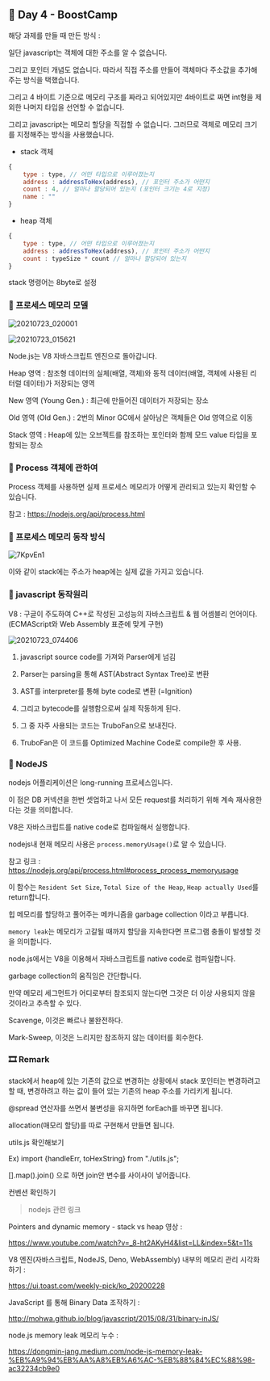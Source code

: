 ## 📕 Day 4 - BoostCamp

해당 과제를 만들 때 만든 방식 :

일단 javascript는 객체에 대한 주소를 알 수 없습니다.

그리고 포인터 개념도 없습니다. 따라서 직접 주소를 만들어 객체마다 주소값을 추가해 주는 방식을 택했습니다.

그리고 4 바이트 기준으로 메모리 구조를 짜라고 되어있지만 4바이트로 짜면 int형을 제외한 나머지 타입을 선언할 수 없습니다.

그리고 javascript는 메모리 할당을 직접할 수 없습니다. 그러므로 객체로 메모리 크기를 지정해주는 방식을 사용했습니다.

* stack 객체 

```javascript
{
    type : type, // 어떤 타입으로 이루어졌는지
    address : addressToHex(address), // 포인터 주소가 어떤지
    count : 4, // 얼마나 할당되어 있는지 (포인터 크기는 4로 지정)
    name : ""
}
```

* heap 객체

```javascript
{
    type : type, // 어떤 타입으로 이루어졌는지
    address : addressToHex(address), // 포인터 주소가 어떤지
    count : typeSize * count // 얼마나 할당되어 있는지
}
```

stack 명령어는 8byte로 설정

### 📘 프로세스 메모리 모델

![20210723_020001](https://user-images.githubusercontent.com/42922298/126678901-e8f5fc82-6022-4268-9d3e-302006104ef5.png)

![20210723_015621](https://user-images.githubusercontent.com/42922298/126678898-2e24bcd2-bd43-43ef-b8e7-63342c47aff4.png)


Node.js는 V8 자바스크립트 엔진으로 돌아갑니다.

Heap 영역 : 참조형 데이터의 실체(배열, 객체)와 동적 데이터(배열, 객체에 사용된 리터럴 데이터)가 저장되는 영역

New 영역 (Young Gen.) : 최근에 만들어진 데이터가 저장되는 장소

Old 영역 (Old Gen.) : 2번의 Minor GC에서 살아남은 객체들은 Old 영역으로 이동
 
Stack 영역 : Heap에 있는 오브젝트를 참조하는 포인터와 함께 모드 value 타입을 포함되는 장소

### 📘 Process 객체에 관하여

Process 객체를 사용하면 실제 프로세스 메모리가 어떻게 관리되고 있는지 확인할 수 있습니다.

참고 : https://nodejs.org/api/process.html

### 📘 프로세스 메모리 동작 방식

![7KpvEn1](https://user-images.githubusercontent.com/42922298/126677978-67a1aea1-695e-411b-8aa7-15b3ea9fbbab.gif)

이와 같이 stack에는 주소가 heap에는 실제 값을 가지고 있습니다.

### 📘 javascript 동작원리

V8 : 구글이 주도하여 C++로 작성된 고성능의 자바스크립트 & 웹 어셈블리 언어이다. (ECMAScript와 Web Assembly 표준에 맞게 구현)

![20210723_074406](https://user-images.githubusercontent.com/42922298/126718325-fcc3e751-906d-44f6-9deb-1223c5bdbb60.png)

1. javascript source code를 가져와 Parser에게 넘김
   
2. Parser는 parsing을 통해 AST(Abstract Syntax Tree)로 변환
   
3. AST를 interpreter를 통해 byte code로 변환 (=Ignition)
   
4. 그리고 bytecode를 실행함으로써 실제 작동하게 된다.
   
5. 그 중 자주 사용되는 코드는 TruboFan으로 보내진다.
   
6. TruboFan은 이 코드를 Optimized Machine Code로 compile한 후 사용.

### 📘 NodeJS

nodejs 어플리케이션은 long-running 프로세스입니다.

이 점은 DB 커넥션을 한번 셋업하고 나서 모든 request를 처리하기 위해 계속 재사용한다는 것을 의미합니다.

V8은 자바스크립트를 native code로 컴파일해서 실행합니다.

nodejs내 현재 메모리 사용은 `process.memoryUsage()`로 알 수 있습니다.

참고 링크 : https://nodejs.org/api/process.html#process_process_memoryusage

이 함수는 `Resident Set Size`, `Total Size of the Heap`, `Heap actually Used`를 return합니다.

힙 메모리를 할당하고 풀어주는 메카니즘을 garbage collection 이라고 부릅니다.

`memory leak`는 메모리가 고갈될 때까지 할당을 지속한다면 프로그램 충돌이 발생할 것을 의미합니다.

node.js에서는 V8을 이용해서 자바스크립트를 native code로 컴파일합니다.

garbage collection의 움직임은 간단합니다.

만약 메모리 세그먼트가 어디로부터 참조되지 않는다면 그것은 더 이상 사용되지 않을 것이라고 추측할 수 있다.

Scavenge, 이것은 빠르나 불완전하다.

Mark-Sweep, 이것은 느리지만 참조하지 않는 데이터를 회수한다.

### 🎞 Remark 

stack에서 heap에 있는 기존의 값으로 변경하는 상황에서
stack 포인터는 변경하려고 할 때, 변경하려고 하는 값이 들어 있는 기존의 heap 주소를 가리키게 됩니다.

@spread 연산자를 쓰면서 불변성을 유지하면 forEach를 바꾸면 됩니다.

allocation(매모리 할당)를 따로 구현해서 만들면 됩니다.

utils.js 확인해보기

Ex) import {handleErr, toHexString} from "./utils.js";

[].map().join() 으로 하면 join안 변수를 사이사이 넣어줍니다.

컨벤션 확인하기

> nodejs 관련 링크

Pointers and dynamic memory - stack vs heap 영상 :

https://www.youtube.com/watch?v=_8-ht2AKyH4&list=LL&index=5&t=11s

V8 엔진(자바스크립트, NodeJS, Deno, WebAssembly) 내부의 메모리 관리 시각화하기 :

https://ui.toast.com/weekly-pick/ko_20200228

JavaScript 를 통해 Binary Data 조작하기 :

http://mohwa.github.io/blog/javascript/2015/08/31/binary-inJS/

node.js memory leak 메모리 누수 :

https://dongmin-jang.medium.com/node-js-memory-leak-%EB%A9%94%EB%AA%A8%EB%A6%AC-%EB%88%84%EC%88%98-ac32234cb9e0
